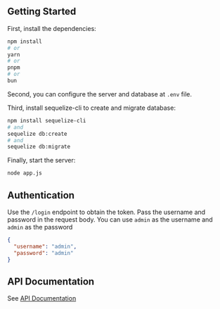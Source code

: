 ## Getting Started

First, install the dependencies:

```bash
npm install
# or
yarn
# or
pnpm
# or
bun
```

Second, you can configure the server and database at `.env` file.

Third, install sequelize-cli to create and migrate database:

```bash
npm install sequelize-cli
# and
sequelize db:create
# and
sequelize db:migrate
```

Finally, start the server:

```bash
node app.js
```

## Authentication

Use the `/login` endpoint to obtain the token. Pass the username and password in the request body. You can use `admin` as the username and `admin` as the password

```json
{
  "username": "admin",
  "password": "admin"
}
```

## API Documentation

See [API Documentation](https://documenter.getpostman.com/view/19071504/2sA2r81P2K)